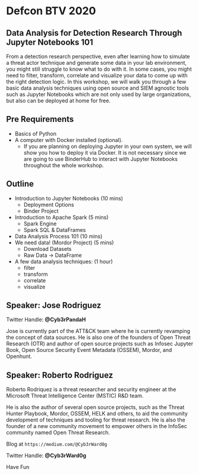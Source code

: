 # Defcon BTV 2020

## Data Analysis for Detection Research Through Jupyter Notebooks 101
From a detection research perspective, even after learning how to simulate a threat actor technique and generate some data in your lab environment, you might still struggle to know what to do with it. In some cases, you might need to filter, transform, correlate and visualize your data to come up with the right detection logic. In this workshop, we will walk you through a few basic data analysis techniques using open source and SIEM agnostic tools such as Jupyter Notebooks which are not only used by large organizations, but also can be deployed at home for free.

## Pre Requirements

* Basics of Python
* A computer with Docker installed (optional).
    * If you are planning on deploying Jupyter in your own system, we will show you how to deploy it via Docker. It is not necessary since we are going to use BinderHub to interact with Jupyter Notebooks throughout the whole workshop.

## Outline

* Introduction to Jupyter Notebooks (10 mins)
    * Deployment Options
    * Binder Project
* Introduction to Apache Spark (5 mins)
    * Spark Engine
    * Spark SQL & DataFrames
* Data Analysis Process 101 (10 mins)
* We need data! (Mordor Project) (5 mins)
    * Download Datasets
    * Raw Data -> DataFrame
* A few data analysis techniques: (1 hour)
    * filter
    * transform
    * correlate
    * visualize

## Speaker: Jose Rodriguez

Twitter Handle: **@Cyb3rPandaH**

Jose is currently part of the ATT&CK team where he is currently revamping the concept of data sources. He is also one of the founders of Open Threat Research (OTR) and author of open source projects such as Infosec Jupyter Book, Open Source Security Event Metadata (OSSEM), Mordor, and Openhunt.

## Speaker: Roberto Rodriguez

Roberto Rodriquez is a threat researcher and security engineer at the Microsoft Threat Intelligence Center (MSTIC) R&D team.

He is also the author of several open source projects, such as the Threat Hunter Playbook, Mordor, OSSEM, HELK and others, to aid the community development of techniques and tooling for threat research. He is also the founder of a new community movement to empower others in the InfoSec community named Open Threat Research.

Blog at `https://medium.com/@Cyb3rWard0g`

Twitter Handle: **@Cyb3rWard0g**

Have Fun